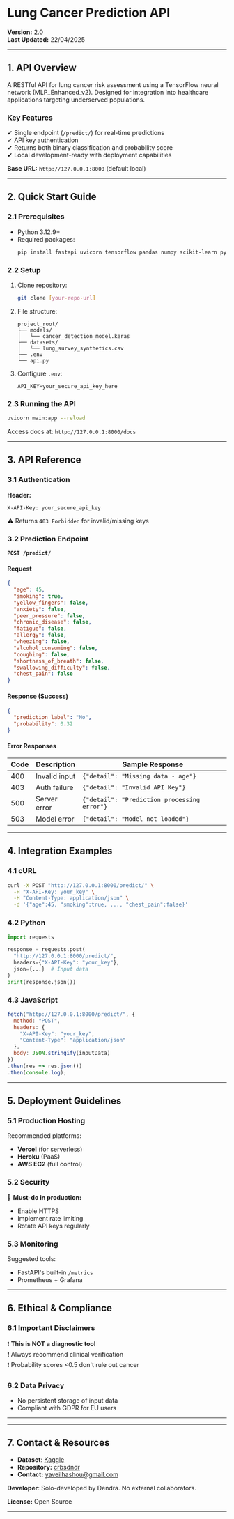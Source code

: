 # **Lung Cancer Prediction API**  
**Version:** 2.0  
**Last Updated:** 22/04/2025  

---

## **1. API Overview**  
A RESTful API for lung cancer risk assessment using a TensorFlow neural network (MLP_Enhanced_v2). Designed for integration into healthcare applications targeting underserved populations.  

### **Key Features**  
✔ Single endpoint (`/predict/`) for real-time predictions  
✔ API key authentication  
✔ Returns both binary classification and probability score  
✔ Local development-ready with deployment capabilities  

**Base URL:** `http://127.0.0.1:8000` (default local)  

---

## **2. Quick Start Guide**  

### **2.1 Prerequisites**  
- Python 3.12.9+  
- Required packages:  
  ```bash
  pip install fastapi uvicorn tensorflow pandas numpy scikit-learn pydantic python-dotenv
  ```

### **2.2 Setup**  
1. Clone repository:  
   ```bash
   git clone [your-repo-url]
   ```
2. File structure:  
   ```
   project_root/
   ├── models/
   │   └── cancer_detection_model.keras
   ├── datasets/
   │   └── lung_survey_synthetics.csv
   ├── .env
   └── api.py
   ```
3. Configure `.env`:  
   ```plaintext
   API_KEY=your_secure_api_key_here
   ```

### **2.3 Running the API**  
```bash
uvicorn main:app --reload
```
Access docs at: `http://127.0.0.1:8000/docs`  

---

## **3. API Reference**  

### **3.1 Authentication**  
**Header:**  
```http
X-API-Key: your_secure_api_key
```  
⚠ Returns `403 Forbidden` for invalid/missing keys  

### **3.2 Prediction Endpoint**  
**`POST /predict/`**  

#### **Request**  
```json
{
  "age": 45,
  "smoking": true,
  "yellow_fingers": false,
  "anxiety": false,
  "peer_pressure": false,
  "chronic_disease": false,
  "fatigue": false,
  "allergy": false,
  "wheezing": false,
  "alcohol_consuming": false,
  "coughing": false,
  "shortness_of_breath": false,
  "swallowing_difficulty": false,
  "chest_pain": false
}
```

#### **Response (Success)**  
```json
{
  "prediction_label": "No",
  "probability": 0.32
}
```

#### **Error Responses**  
| Code | Description | Sample Response |
|------|-------------|------------------|
| 400 | Invalid input | `{"detail": "Missing data - age"}` |
| 403 | Auth failure | `{"detail": "Invalid API Key"}` |
| 500 | Server error | `{"detail": "Prediction processing error"}` |
| 503 | Model error | `{"detail": "Model not loaded"}` |

---

## **4. Integration Examples**  

### **4.1 cURL**  
```bash
curl -X POST "http://127.0.0.1:8000/predict/" \
  -H "X-API-Key: your_key" \
  -H "Content-Type: application/json" \
  -d '{"age":45, "smoking":true, ..., "chest_pain":false}'
```

### **4.2 Python**  
```python
import requests

response = requests.post(
  "http://127.0.0.1:8000/predict/",
  headers={"X-API-Key": "your_key"},
  json={...}  # Input data
)
print(response.json())
```

### **4.3 JavaScript**  
```javascript
fetch("http://127.0.0.1:8000/predict/", {
  method: "POST",
  headers: { 
    "X-API-Key": "your_key",
    "Content-Type": "application/json"
  },
  body: JSON.stringify(inputData)
})
.then(res => res.json())
.then(console.log);
```

---

## **5. Deployment Guidelines**  

### **5.1 Production Hosting**  
Recommended platforms:  
- **Vercel** (for serverless)  
- **Heroku** (PaaS)  
- **AWS EC2** (full control)  

### **5.2 Security**  
🔐 **Must-do in production:**  
- Enable HTTPS  
- Implement rate limiting  
- Rotate API keys regularly  

### **5.3 Monitoring**  
Suggested tools:  
- FastAPI's built-in `/metrics`  
- Prometheus + Grafana  

---

## **6. Ethical & Compliance**  

### **6.1 Important Disclaimers**  
❗ **This is NOT a diagnostic tool**  
❗ Always recommend clinical verification  
❗ Probability scores <0.5 don't rule out cancer  

### **6.2 Data Privacy**  
- No persistent storage of input data  
- Compliant with GDPR for EU users  

---

---

## **7. Contact & Resources**  
- **Dataset**: [Kaggle](https://www.kaggle.com/datasets/mysarahmadbhat/lung-cancer)  
- **Repository:** [crbsdndr](https://github.com/crbsdndr/cancer_detection)  
- **Contact:** [yaveilhashou@gmail.com](mailto:yaveilhashou@gmail.com)  

**Developer**: Solo-developed by Dendra. No external collaborators.

**License:** Open Source  

---
